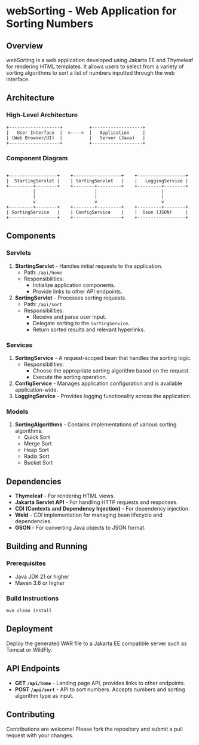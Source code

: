 # webSorting - Web Application for Sorting Numbers

## Overview

webSorting is a web application developed using Jakarta EE and Thymeleaf for rendering HTML templates. It allows users to select from a variety of sorting algorithms to sort a list of numbers inputted through the web interface.

## Architecture

### High-Level Architecture

```plaintext
+-------------------+          +-------------------+
|   User Interface  |  <---->  |   Application     |
| (Web Browser/UI)  |          |   Server (Java)   |
+-------------------+          +-------------------+
```

### Component Diagram

```plaintext

+------------------+    +------------------+    +------------------+
|  StartingServlet |    | SortingServlet   |    |   LoggingService |
+---------+--------+    +--------+---------+    +---------+--------+
          |                      |                        |
          |                      |                        |
          v                      v                        v
+---------+--------+    +--------+---------+    +---------+--------+
| SortingService   |    | ConfigService    |    |  Gson (JSON)     |
+------------------+    +------------------+    +------------------+
```

## Components

### Servlets

1. **StartingServlet** - Handles initial requests to the application.
   - Path: `/api/home`
   - Responsibilities:
     - Initialize application components.
     - Provide links to other API endpoints.
2. **SortingServlet** - Processes sorting requests.
   - Path: `/api/sort`
   - Responsibilities:
     - Receive and parse user input.
     - Delegate sorting to the `SortingService`.
     - Return sorted results and relevant hyperlinks.

### Services

1. **SortingService** - A request-scoped bean that handles the sorting logic.
   - Responsibilities:
     - Choose the appropriate sorting algorithm based on the request.
     - Execute the sorting operation.
2. **ConfigService** - Manages application configuration and is available application-wide.
3. **LoggingService** - Provides logging functionality across the application.

### Models

1. **SortingAlgorithms** - Contains implementations of various sorting algorithms:
   - Quick Sort
   - Merge Sort
   - Heap Sort
   - Radix Sort
   - Bucket Sort

## Dependencies

- **Thymeleaf** - For rendering HTML views.
- **Jakarta Servlet API** - For handling HTTP requests and responses.
- **CDI (Contexts and Dependency Injection)** - For dependency injection.
- **Weld** - CDI implementation for managing bean lifecycle and dependencies.
- **GSON** - For converting Java objects to JSON format.

## Building and Running

### Prerequisites

- Java JDK 21 or higher
- Maven 3.6 or higher

### Build Instructions
`mvn clean install`

## Deployment

Deploy the generated WAR file to a Jakarta EE compatible server such as Tomcat or WildFly.

## API Endpoints

- **GET `/api/home`** - Landing page API, provides links to other endpoints.
- **POST `/api/sort`** - API to sort numbers. Accepts numbers and sorting algorithm type as input.

## Contributing

Contributions are welcome! Please fork the repository and submit a pull request with your changes.



